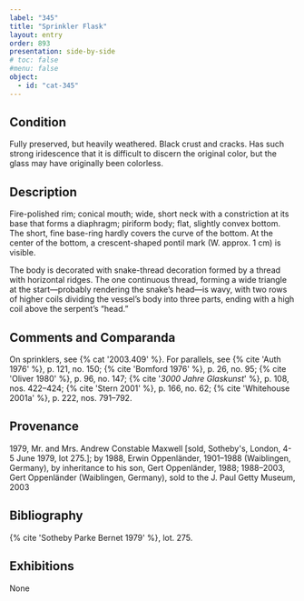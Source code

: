 ```yaml
---
label: "345"
title: "Sprinkler Flask"
layout: entry
order: 893
presentation: side-by-side
# toc: false
#menu: false 
object:
  - id: "cat-345"
---
```


## Condition

Fully preserved, but heavily weathered. Black crust and cracks. Has such strong iridescence that it is difficult to discern the original color, but the glass may have originally been colorless.

## Description

Fire-polished rim; conical mouth; wide, short neck with a constriction at its base that forms a diaphragm; piriform body; flat, slightly convex bottom. The short, fine base-ring hardly covers the curve of the bottom. At the center of the bottom, a crescent-shaped pontil mark (W. approx. 1 cm) is visible.

The body is decorated with snake-thread decoration formed by a thread with horizontal ridges. The one continuous thread, forming a wide triangle at the start—probably rendering the snake’s head—is wavy, with two rows of higher coils dividing the vessel’s body into three parts, ending with a high coil above the serpent’s “head.”

## Comments and Comparanda

On sprinklers, see {% cat '2003.409' %}. For parallels, see {% cite 'Auth 1976' %}, p. 121, no. 150; {% cite 'Bomford 1976' %}, p. 26, no. 95; {% cite 'Oliver 1980' %}, p. 96, no. 147; {% cite '*3000 Jahre Glaskunst*' %}, p. 108, nos. 422–424; {% cite 'Stern 2001' %}, p. 166, no. 62; {% cite 'Whitehouse 2001a' %}, p. 222, nos. 791–792.

## Provenance

1979, Mr. and Mrs. Andrew Constable Maxwell [sold, Sotheby's, London, 4-5 June 1979, lot 275.]; by 1988, Erwin Oppenländer, 1901–1988 (Waiblingen, Germany), by inheritance to his son, Gert Oppenländer, 1988; 1988–2003, Gert Oppenländer (Waiblingen, Germany), sold to the J. Paul Getty Museum, 2003

## Bibliography

{% cite 'Sotheby Parke Bernet 1979' %}, lot. 275.

## Exhibitions

None